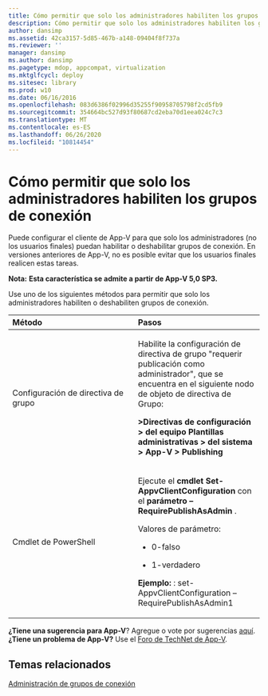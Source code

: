 ```yaml
---
title: Cómo permitir que solo los administradores habiliten los grupos de conexión
description: Cómo permitir que solo los administradores habiliten los grupos de conexión
author: dansimp
ms.assetid: 42ca3157-5d85-467b-a148-09404f8f737a
ms.reviewer: ''
manager: dansimp
ms.author: dansimp
ms.pagetype: mdop, appcompat, virtualization
ms.mktglfcycl: deploy
ms.sitesec: library
ms.prod: w10
ms.date: 06/16/2016
ms.openlocfilehash: 083d6386f02996d35255f90958705798f2cd5fb9
ms.sourcegitcommit: 354664bc527d93f80687cd2eba70d1eea024c7c3
ms.translationtype: MT
ms.contentlocale: es-ES
ms.lasthandoff: 06/26/2020
ms.locfileid: "10814454"
---
```

# Cómo permitir que solo los administradores habiliten los grupos de conexión


Puede configurar el cliente de App-V para que solo los administradores (no los usuarios finales) puedan habilitar o deshabilitar grupos de conexión. En versiones anteriores de App-V, no es posible evitar que los usuarios finales realicen estas tareas.

**Nota:** 
 **Esta característica se admite a partir de App-V 5,0 SP3.**

 

Use uno de los siguientes métodos para permitir que solo los administradores habiliten o deshabiliten grupos de conexión.

<table>
<colgroup>
<col width="50%" />
<col width="50%" />
</colgroup>
<thead>
<tr class="header">
<th align="left">Método</th>
<th align="left">Pasos</th>
</tr>
</thead>
<tbody>
<tr class="odd">
<td align="left"><p>Configuración de directiva de grupo</p></td>
<td align="left"><p>Habilite la configuración de directiva de grupo "requerir publicación como administrador", que se encuentra en el siguiente nodo de objeto de directiva de Grupo:</p>
<p><strong>&gt;Directivas de configuración &gt; del equipo Plantillas administrativas &gt; del sistema &gt; App-V &gt; Publishing</strong></p></td>
</tr>
<tr class="even">
<td align="left"><p>Cmdlet de PowerShell</p></td>
<td align="left"><p>Ejecute el <strong> cmdlet Set-AppvClientConfiguration </strong> con el <strong> parámetro – RequirePublishAsAdmin </strong> .</p>
<p>Valores de parámetro:</p>
<ul>
<li><p>0-falso</p></li>
<li><p>1-verdadero</p></li>
</ul>
<p><strong>Ejemplo: </strong> : set-AppvClientConfiguration – RequirePublishAsAdmin1</p></td>
</tr>
</tbody>
</table>

 

**¿Tiene una sugerencia para App-V**? Agregue o vote por sugerencias [aquí](http://appv.uservoice.com/forums/280448-microsoft-application-virtualization). **¿Tiene un problema de App-V?** Use el [Foro de TechNet de App-V](https://social.technet.microsoft.com/Forums/home?forum=mdopappv).

## Temas relacionados


[Administración de grupos de conexión](managing-connection-groups51.md)

 

 





